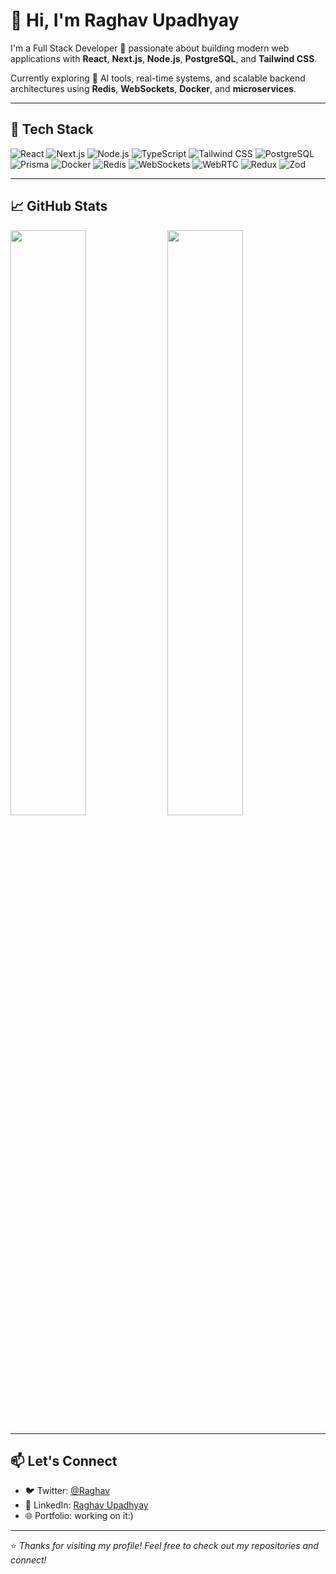 # 👋 Hi, I'm Raghav Upadhyay

I'm a Full Stack Developer 🚀 passionate about building modern web applications with **React**, **Next.js**, **Node.js**, **PostgreSQL**, and **Tailwind CSS**.  

Currently exploring 🧠 AI tools, real-time systems, and scalable backend architectures using **Redis**, **WebSockets**, **Docker**, and **microservices**.

---

## 🧰 Tech Stack

![React](https://img.shields.io/badge/-React-61DAFB?style=flat&logo=react&logoColor=000)
![Next.js](https://img.shields.io/badge/-Next.js-000000?style=flat&logo=next.js)
![Node.js](https://img.shields.io/badge/-Node.js-339933?style=flat&logo=node.js&logoColor=white)
![TypeScript](https://img.shields.io/badge/-TypeScript-3178C6?style=flat&logo=typescript&logoColor=white)
![Tailwind CSS](https://img.shields.io/badge/-Tailwind-06B6D4?style=flat&logo=tailwindcss)
![PostgreSQL](https://img.shields.io/badge/-PostgreSQL-4169E1?style=flat&logo=postgresql&logoColor=white)
![Prisma](https://img.shields.io/badge/-Prisma-2D3748?style=flat&logo=prisma)
![Docker](https://img.shields.io/badge/-Docker-2496ED?style=flat&logo=docker&logoColor=white)
![Redis](https://img.shields.io/badge/-Redis-DC382D?style=flat&logo=redis&logoColor=white)
![WebSockets](https://img.shields.io/badge/-WebSockets-000000?style=flat&logo=websocket&logoColor=white)
![WebRTC](https://img.shields.io/badge/-WebRTC-333333?style=flat&logo=webrtc&logoColor=white)
![Redux](https://img.shields.io/badge/-Redux-764ABC?style=flat&logo=redux&logoColor=white)
![Zod](https://img.shields.io/badge/-Zod-3E3E3E?style=flat&logo=zod&logoColor=white)

---

## 📈 GitHub Stats

<p>
  <img width="49%" src="https://github-readme-stats.vercel.app/api?username=RaghavCLI&show_icons=true&theme=radical" />
  <img width="49%" src="https://github-readme-streak-stats.herokuapp.com/?user=RaghavCLI&theme=radical" />
</p>

---

## 📫 Let's Connect

- 🐦 Twitter: [@Raghav](https://x.com/raghavu43051898)
- 💼 LinkedIn: [Raghav Upadhyay](https://www.linkedin.com/in/raghavupadhyay02/)
- 🌐 Portfolio: working on it:)

---

⭐️ *Thanks for visiting my profile! Feel free to check out my repositories and connect!*

